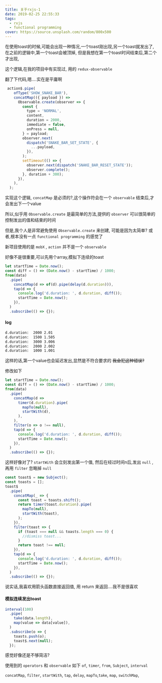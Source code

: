 ```yaml
---
title: 关于rxjs-1
date: 2019-02-25 22:55:33
tags:
  - rxjs
  - functional programming
cover: https://source.unsplash.com/random/800x500
---
```


在使用toast的时候,可能会出现一种情况,一个toast刚出现,另一个toast就发出了,
在之前的逻辑中,第一个toast会被顶掉,
但是我想在第一个toast时间结束后,第二个才出现,

这个逻辑,在我的项目中有实现过, 用的 `redux-observable`

翻了下代码,嗯....实在是平庸啊

```javascript
 action$.pipe(
    ofType('SHOW_SNAKE_BAR'),
    concatMap(({ payload }) =>
      Observable.create(observer => {
        const {
          type = 'NORMAL',
          content,
          duration = 2000,
          immediate = false,
          onPress = null,
        } = payload;
        observer.next(
          dispatch('SNAKE_BAR_SET_STATE', {
            ...payload,
          }),
        );
        setTimeout(() => {
          observer.next(dispatch('SNAKE_BAR_RESET_STATE'));
          observer.complete();
        }, duration + 300);
      }),
    ),
  );
```

实现这个逻辑, `concatMap` 是必须的?,这个操作符会在一个 `observable` 结束后,才会发出下一个value

所以,似乎用 `Observable.create` 是最简单的方法,提供的 `observer` 可以很简单的控制发出的值和结束的时间

但是,我个人是非常避免使用 `Observable.create` 来创建, 可能是因为太简单? 或者,根本没有一点
`functional programming` 的感觉了

新项目使用的是 `mobX` , `action` 并不是一个 `observable`

好像不是很重要,可以先用个array,模拟下连续的toast
```javascript
let startTime = Date.now();
const diff = () => (Date.now() - startTime) / 1000;
from(data)
  .pipe(
    concatMap(d => of(d).pipe(delay(d.duration))),
    tap(d => {
      console.log('d.duration: ', d.duration, diff());
      startTime = Date.now();
    }),
  )
  .subscribe(() => {});
```
#### log
```bash
d.duration:  2000 2.01
d.duration:  1500 1.505
d.duration:  3000 3.006
d.duration:  2000 2.002
d.duration:  1000 1.001
```
这样的话,第一个value也会延迟发出,显然是不符合要求的 ~~我会犯这种错误?~~

修改如下

```javascript
let startTime = Date.now();
const diff = () => (Date.now() - startTime) / 1000;
from(data)
  .pipe(
    concatMap(d =>
      timer(d.duration).pipe(
        mapTo(null),
        startWith(d),
      ),
    ),
    filter(o => o !== null),
    tap(d => {
      console.log('d.duration: ', d.duration, diff());
      startTime = Date.now();
    }),
  )
  .subscribe(() => {});
```

这样好像对了? 
`startWith` 会立刻发出第一个值, 然后在经过时间n后,发出 `null` ,再用 `filter` 忽略掉 `null`

```javascript
const toast$ = new Subject();
const toasts = [];
toast$
  .pipe(
    concatMap(_ => {
      const toast = toasts.shift();
      return timer(toast.duration).pipe(
        mapTo(null),
        startWith(toast),
      );
    }),
    filter(toast => {
      if (toast === null && toasts.length === 0) {
        //dismiss toast...
      }
      return toast !== null;
    }),
    tap(d => {
      console.log('d.duration: ', d.duration, diff());
      startTime = Date.now();
    }),
  )
  .subscribe(() => {});
```
说实话,我喜欢用箭头函数直接返回值, 用 return 来返回....我不是很喜欢

#### 模拟连续发出toast

```javascript
interval(100)
  .pipe(
    take(data.length),
    map(value => data[value]),
  )
  .subscribe(o => {
    toasts.push(o);
    toast$.next(null);
  });
```
感觉好像还是不够简洁?

使用到的 `operators` 和 `observable` 如下
`of`, `timer`, `from`, `Subject`, `interval`

`concatMap`, `filter`, `startWith`, `tap`, `delay`, `mapTo`,`take`, `map`, `switchMap`,